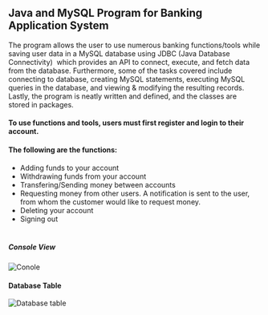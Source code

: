 ## Java and MySQL Program for Banking Application System
The program allows the user to use numerous banking functions/tools while saving user data in a MySQL database using JDBC (Java Database Connectivity) 
which provides an API to connect, execute, and fetch data from the database. Furthermore, some of the tasks covered include connecting to database, creating MySQL statements,
executing MySQL queries in the database, and viewing & modifying the resulting records. Lastly, the program is neatly written and defined, and the classes are 
stored in packages.

#### To use functions and tools, users must first register and login to their account.
#### The following are the functions:
- Adding funds to your account 
- Withdrawing funds from your account
- Transfering/Sending money between accounts
- Requesting money from other users. A notification is sent to the user, from whom the customer would like to request money.
- Deleting your account
- Signing out

#


##### Console View
![Conole](https://user-images.githubusercontent.com/90580293/202102676-94d47556-b850-490b-885a-13fb5f23418a.png)


#### Database Table
![Database table](https://user-images.githubusercontent.com/90580293/202103070-813c3afc-a0cc-4723-9552-fbfc47fe88fa.png)
